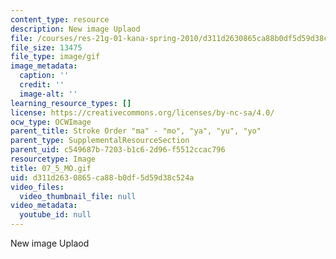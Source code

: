 ```yaml
---
content_type: resource
description: New image Uplaod
file: /courses/res-21g-01-kana-spring-2010/d311d2630865ca88b0df5d59d38c524a_07_5_MO.gif
file_size: 13475
file_type: image/gif
image_metadata:
  caption: ''
  credit: ''
  image-alt: ''
learning_resource_types: []
license: https://creativecommons.org/licenses/by-nc-sa/4.0/
ocw_type: OCWImage
parent_title: Stroke Order "ma" - "mo", "ya", "yu", "yo"
parent_type: SupplementalResourceSection
parent_uid: c549687b-7203-b1c6-2d96-f5512ccac796
resourcetype: Image
title: 07_5_MO.gif
uid: d311d263-0865-ca88-b0df-5d59d38c524a
video_files:
  video_thumbnail_file: null
video_metadata:
  youtube_id: null
---
```

New image Uplaod